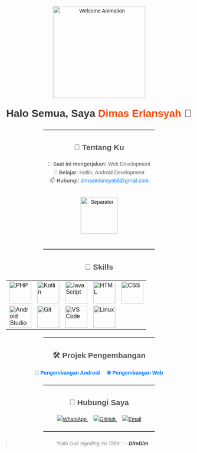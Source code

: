 <div align="center" style="font-family: Arial, sans-serif; line-height: 1.6;">

  <!-- Header Section -->
  <img src="https://media.tenor.com/WIBu8pNfdYoAAAAi/chalk-couture.gif" width="250px" alt="Welcome Animation">
  
  <h1 style="margin-top: 20px; color: #333;">Halo Semua, Saya <strong style="color: #ff4500;">Dimas Erlansyah</strong> 👋</h1>
  
  <hr style="width: 60%; border: 1px solid #ccc; margin: 20px 0;">
  
  <!-- About Section -->
  <h2 style="color: #555;">🌟 Tentang Ku</h2>
  <p style="max-width: 600px; color: #666;">
    🔭 <strong>Saat ini mengerjakan:</strong> Web Development <br>
    🌱 <strong>Belajar:</strong> Kotlin, Android Development <br>
    📫 <strong>Hubungi:</strong> <a href="mailto:dimaserlansyah5@gmail.com" style="color: #007BFF; text-decoration: none;">dimaserlansyah5@gmail.com</a>
  </p>

  <img src="https://media.tenor.com/hW_mTYy_zS4AAAAj/gojo-satoru.gif" width="100px" alt="Separator" style="margin: 20px 0;">

  <hr style="width: 60%; border: 1px solid #ccc; margin: 20px 0;">
  
  <!-- Skills Section -->
<h2 style="color: #555;">🚀 Skills</h2>
<table align="center" border="0" cellpadding="10" style="margin: 20px auto;">
  <tr>
    <td><img src="https://media.licdn.com/dms/image/v2/D5622AQGl6RjAtCbIbw/feedshare-shrink_800/feedshare-shrink_800/0/1681191300659?e=2147483647&v=beta&t=-l1SSej1QADc4hw-KvNm-U8MiXjTuHhOQI1QiKc3nDM" alt="PHP" title="PHP" style="width: 60px; height: 60px;"></td>
    <td><img src="https://assets.lottiefiles.com/packages/lf20_kotlin.json" alt="Kotlin" title="Kotlin" style="width: 60px; height: 60px;"></td>
    <td><img src="https://raw.githubusercontent.com/DimNih/assets/main/javascript-logo-animated.gif" alt="JavaScript" title="JavaScript" style="width: 60px; height: 60px;"></td>
    <td><img src="https://media.giphy.com/media/j2pOGeGYKe2xCCKwfi/giphy.gif" alt="HTML" title="HTML" style="width: 60px; height: 60px;"></td>
    <td><img src="https://media.giphy.com/media/ltqE49y0pU71jl7Wj3/giphy.gif" alt="CSS" title="CSS" style="width: 60px; height: 60px;"></td>
  </tr>
  <tr>
    <td><img src="https://media.giphy.com/media/1oF1KAEYvmXB3X2q6o/giphy.gif" alt="Android Studio" title="Android Studio" style="width: 60px; height: 60px;"></td>
    <td><img src="https://media.giphy.com/media/26FPnsRww5GjznJDa/giphy.gif" alt="Git" title="Git" style="width: 60px; height: 60px;"></td>
    <td><img src="https://media.giphy.com/media/1AgViYynLCg6CSiCmR/giphy.gif" alt="VS Code" title="VS Code" style="width: 60px; height: 60px;"></td>
    <td><img src="https://media.giphy.com/media/13HgwGsXF0aiGY/giphy.gif" alt="Linux" title="Linux" style="width: 60px; height: 60px;"></td>
  </tr>
</table>


  <hr style="width: 60%; border: 1px solid #ccc; margin: 20px 0;">
  
  <!-- Projects Section -->
  <h2 style="color: #555;">🛠️ Projek Pengembangan</h2>
  <div style="margin: 20px;">
    <a href="https://github.com/DimNih/Apk_DISIPLINKU" style="margin-right: 15px; color: #007BFF; text-decoration: none;">
      <strong>📱 Pengembangan Android</strong>
    </a>
    <a href="https://github.com/DimNih/Web_Project" style="color: #007BFF; text-decoration: none;">
      <strong>🌐 Pengembangan Web</strong>
    </a>
  </div>
  
  <hr style="width: 60%; border: 1px solid #ccc; margin: 20px 0;">
  
  <!-- Contact Section -->
  <h2 style="color: #555;">🔗 Hubungi Saya</h2>
  <p>
    <a href="https://wa.me/+6281585261728?text=Saya%20Butuh%20Bantuan" style="margin-right: 15px;">
      <img src="https://img.icons8.com/color/48/whatsapp.png" alt="WhatsApp" title="WhatsApp">
    </a>
    <a href="https://github.com/DimNih" style="margin-right: 15px;">
      <img src="https://img.icons8.com/color/48/github.png" alt="GitHub" title="GitHub">
    </a>
    <a href="mailto:dimaserlansyah5@gmail.com">
      <img src="https://img.icons8.com/color/48/email.png" alt="Email" title="Email">
    </a>
  </p>
  
  <hr style="width: 60%; border: 1px solid #ccc; margin: 20px 0;">
  
  <!-- Quote Section -->
  <blockquote style="font-style: italic; color: #888; margin: 20px auto; max-width: 600px;">
    <p>"Kalo Gak Ngoding Ya Tidur." – <strong style="color: #333;">DimDim</strong></p>
  </blockquote>
</div>
